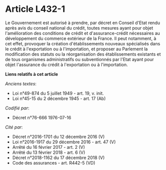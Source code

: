 # Article L432-1

Le Gouvernement est autorisé à prendre, par décret en Conseil d'Etat rendu après avis du conseil national du crédit, toutes
mesures ayant pour objet l'amélioration des conditions de crédit et d'assurance-crédit nécessaires au développement du
commerce extérieur de la France. Il peut notamment, à cet effet, provoquer la création d'établissements nouveaux spécialisés
dans le crédit à l'exportation ou à l'importation, et proposer au Parlement la modification des statuts ou la réorganisation
des établissements existants et de tous organismes administratifs ou subventionnés par l'Etat ayant pour objet l'assurance du
crédit à l'exportation ou à l'importation.

**Liens relatifs à cet article**

_Anciens textes_:

  - Loi n°49-874 du 5 juillet 1949 - art. 19, v. init.
  - Loi n°45-15 du 2 décembre 1945 - art. 17 (Ab)

_Codifié par_:

  - Décret n°76-666 1976-07-16

_Cité par_:

  - Décret n°2016-1701 du 12 décembre 2016 (V)
  - Loi n°2016-1917 du 29 décembre 2016 - art. 47 (V)
  - Arrêté du 16 février 2017 - art. 2 (V)
  - Arrêté du 13 février 2018 - art. 6 (V)
  - Décret n°2018-1162 du 17 décembre 2018 (V)
  - Code des assurances - art. R442-5 (VD)
